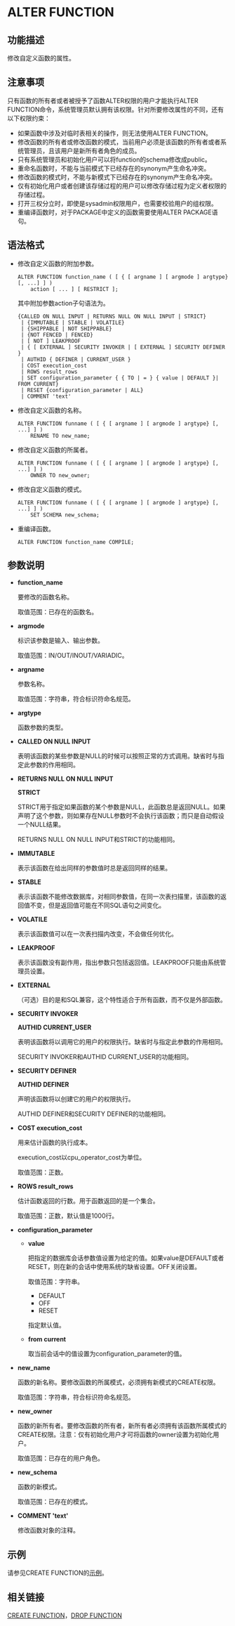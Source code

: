 # ALTER FUNCTION<a name="ZH-CN_TOPIC_0289900507"></a>

## 功能描述<a name="zh-cn_topic_0283136989_zh-cn_topic_0237122061_zh-cn_topic_0059778614_sa364f8cdcfd24ba1a68426488e7852d4"></a>

修改自定义函数的属性。

## 注意事项<a name="zh-cn_topic_0283136989_zh-cn_topic_0237122061_zh-cn_topic_0059778614_sf701318086b54f2fad9457e8e0b38f19"></a>

只有函数的所有者或者被授予了函数ALTER权限的用户才能执行ALTER FUNCTION命令，系统管理员默认拥有该权限。针对所要修改属性的不同，还有以下权限约束：

-   如果函数中涉及对临时表相关的操作，则无法使用ALTER FUNCTION。
-   修改函数的所有者或修改函数的模式，当前用户必须是该函数的所有者或者系统管理员，且该用户是新所有者角色的成员。
-   只有系统管理员和初始化用户可以将function的schema修改成public。
-   重命名函数时，不能与当前模式下已经存在的synonym产生命名冲突。
-   修改函数的模式时，不能与新模式下已经存在的synonym产生命名冲突。
-   仅有初始化用户或者创建该存储过程的用户可以修改存储过程为定义者权限的存储过程。 
-   打开三权分立时，即使是sysadmin权限用户，也需要校验用户的组权限。
-   重编译函数时，对于PACKAGE中定义的函数需要使用ALTER PACKAGE语句。

## 语法格式<a name="zh-cn_topic_0283136989_zh-cn_topic_0237122061_zh-cn_topic_0059778614_sa4d6f7fca3774a5e9f488937b289bea3"></a>

-   修改自定义函数的附加参数。

    ```
    ALTER FUNCTION function_name ( [ { [ argname ] [ argmode ] argtype} [, ...] ] )
        action [ ... ] [ RESTRICT ];
    ```

    其中附加参数action子句语法为。

    ```
    {CALLED ON NULL INPUT | RETURNS NULL ON NULL INPUT | STRICT}
     | {IMMUTABLE | STABLE | VOLATILE}
     | {SHIPPABLE | NOT SHIPPABLE}
     | {NOT FENCED | FENCED}
     | [ NOT ] LEAKPROOF
     | { [ EXTERNAL ] SECURITY INVOKER | [ EXTERNAL ] SECURITY DEFINER }
     | AUTHID { DEFINER | CURRENT_USER }
     | COST execution_cost
     | ROWS result_rows
     | SET configuration_parameter { { TO | = } { value | DEFAULT }| FROM CURRENT}
     | RESET {configuration_parameter | ALL}
     | COMMENT 'text'
    ```

-   修改自定义函数的名称。

    ```
    ALTER FUNCTION funname ( [ { [ argname ] [ argmode ] argtype} [, ...] ] )
        RENAME TO new_name;
    ```

-   修改自定义函数的所属者。

    ```
    ALTER FUNCTION funname ( [ { [ argname ] [ argmode ] argtype} [, ...] ] )
        OWNER TO new_owner;
    ```

-   修改自定义函数的模式。

    ```
    ALTER FUNCTION funname ( [ { [ argname ] [ argmode ] argtype} [, ...] ] )
        SET SCHEMA new_schema;
    ```

-   重编译函数。

    ```
    ALTER FUNCTION function_name COMPILE;
    ```

## 参数说明<a name="zh-cn_topic_0283136989_zh-cn_topic_0237122061_zh-cn_topic_0059778614_s72f8af90c9784dc9a16e58974d73a31a"></a>

-   **function\_name**

    要修改的函数名称。

    取值范围：已存在的函数名。

-   **argmode**

    标识该参数是输入、输出参数。

    取值范围：IN/OUT/INOUT/VARIADIC。

-   **argname**

    参数名称。

    取值范围：字符串，符合标识符命名规范。

-   **argtype**

    函数参数的类型。

-   **CALLED ON NULL INPUT**

    表明该函数的某些参数是NULL的时候可以按照正常的方式调用。缺省时与指定此参数的作用相同。

-   **RETURNS NULL ON NULL INPUT**

    **STRICT**

    STRICT用于指定如果函数的某个参数是NULL，此函数总是返回NULL。如果声明了这个参数，则如果存在NULL参数时不会执行该函数；而只是自动假设一个NULL结果。

    RETURNS NULL ON NULL INPUT和STRICT的功能相同。

-   **IMMUTABLE**

    表示该函数在给出同样的参数值时总是返回同样的结果。

-   **STABLE**

    表示该函数不能修改数据库，对相同参数值，在同一次表扫描里，该函数的返回值不变，但是返回值可能在不同SQL语句之间变化。

-   **VOLATILE**

    表示该函数值可以在一次表扫描内改变，不会做任何优化。

-   **LEAKPROOF**

    表示该函数没有副作用，指出参数只包括返回值。LEAKPROOF只能由系统管理员设置。

-   **EXTERNAL**

    （可选）目的是和SQL兼容，这个特性适合于所有函数，而不仅是外部函数。

-   **SECURITY INVOKER**

    **AUTHID CURRENT\_USER**

    表明该函数将以调用它的用户的权限执行。缺省时与指定此参数的作用相同。

    SECURITY INVOKER和AUTHID CURRENT\_USER的功能相同。

-   **SECURITY DEFINER**

    **AUTHID DEFINER**

    声明该函数将以创建它的用户的权限执行。

    AUTHID DEFINER和SECURITY DEFINER的功能相同。

-   **COST execution\_cost**

    用来估计函数的执行成本。

    execution\_cost以cpu\_operator\_cost为单位。

    取值范围：正数。

-   **ROWS result\_rows**

    估计函数返回的行数。用于函数返回的是一个集合。

    取值范围：正数，默认值是1000行。

-   **configuration\_parameter**
    -   **value**

        把指定的数据库会话参数值设置为给定的值。如果value是DEFAULT或者RESET，则在新的会话中使用系统的缺省设置。OFF关闭设置。

        取值范围：字符串。

        -   DEFAULT
        -   OFF
        -   RESET

        指定默认值。

    -   **from current**

        取当前会话中的值设置为configuration\_parameter的值。


-   **new\_name**

    函数的新名称。要修改函数的所属模式，必须拥有新模式的CREATE权限。

    取值范围：字符串，符合标识符命名规范。

-   **new\_owner**

    函数的新所有者。要修改函数的所有者，新所有者必须拥有该函数所属模式的CREATE权限。注意：仅有初始化用户才可将函数的owner设置为初始化用户。

    取值范围：已存在的用户角色。

-   **new\_schema**

    函数的新模式。

    取值范围：已存在的模式。

-   **COMMENT 'text'**

    修改函数对象的注释。


## 示例<a name="zh-cn_topic_0283136989_zh-cn_topic_0237122061_zh-cn_topic_0059778614_sfe220a2da49d4ca5928fe714ca12e949"></a>

请参见CREATE FUNCTION的[示例](CREATE-FUNCTION.md#zh-cn_topic_0283136560_zh-cn_topic_0237122104_zh-cn_topic_0059778837_scc61c5d3cc3e48c1a1ef323652dda821)。

## 相关链接<a name="zh-cn_topic_0283136989_zh-cn_topic_0237122061_zh-cn_topic_0059778614_sacb869eb702a48fdbb64acb219ced069"></a>

[CREATE FUNCTION](CREATE-FUNCTION.md)，[DROP FUNCTION](DROP-FUNCTION.md)

